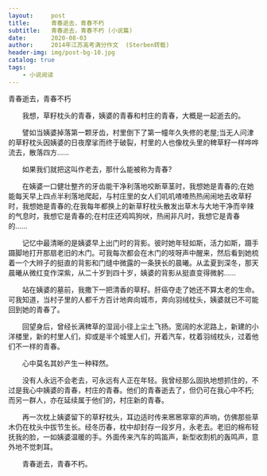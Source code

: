 ```yaml
---
layout:     post
title:      青春逝去，青春不朽 
subtitle:   青春逝去，青春不朽 (小说篇)
date:       2020-08-03
author:     2014年江苏高考满分作文  (Sterben转载)
header-img: img/post-bg-10.jpg
catalog: true
tags:
    - 小说阅读
---
```


青春逝去，青春不朽

　　我想，草籽枕头的青春，姨婆的青春和村庄的青春，大概是一起逝去的。

　　譬如当姨婆掉落第一颗牙齿，村里倒下了第一幢年久失修的老屋;当无人问津的草籽枕头因姨婆的日夜摩挲而终于破裂，村里的人也像枕头里的稗草籽一样哗哗流去，散落四方……

　　如果我们就把这叫作老去，那什么能被称为青春?

　　在姨婆一口健壮整齐的牙齿能干净利落地咬断草茎时，我想她是青春的;在她能每天早上四点半利落地爬起，与村庄里的女人们叽叽喳喳热热闹闹地去收草籽时，我想她是青春的;在我每年都换上的新草籽枕头散发出草木与大地干净而辛辣的气息时，我想它是青春的;在村庄还鸡鸣狗吠，热闹非凡时，我想它是青春的……

　　记忆中最清晰的是姨婆早上出门时的背影。彼时她年轻如斯，活力如斯，蹑手蹑脚地打开那扇老旧的木门。可我每次都会在木门的吱呀声中醒来，然后看到她梳着一个大辫子的挺直的背影和门缝中微露的一条狭长的晨曦。从孟夏到深冬，那天晨曦从微红变作深紫，从二十岁到四十岁，姨婆的背影从挺直变得微躬……

　　站在姨婆的墓前，我撒下一把清香的草籽。肝癌夺走了她还不算太老的生命。可我知道，当村子里的人都千方百计地奔向城市，奔向羽绒枕头，姨婆就已不可能回到她的青春了。

　　回望身后，曾经长满稗草的湿润小径上尘土飞扬。宽阔的水泥路上，新建的小洋楼里，新的村里人们，抑或是半个城里人们，开着汽车，枕着羽绒枕头，过着他们不一样的青春。

　　心中莫名其妙产生一种释然。

　　没有人永远不会老去，可永远有人正在年轻。我曾经那么固执地想抓住的，不过是我心中姨婆的青春，村庄的青春。他们的青春逝去了，但仍可在我心中不朽;而另一群人，亦在延续属于他们的，村庄新的青春。

　　再一次枕上姨婆留下的草籽枕头，耳边适时传来窸窸窣窣的声响，仿佛那些草木仍在枕头中拔节生长。经冬历春，枕中却封存一段岁月，永老去。老旧的棉布轻抚我的脸，一如姨婆温暖的手。外面传来汽车的鸣笛声，新型收割机的轰鸣声，意外地不觉刺耳。

　　青春逝去，青春不朽。